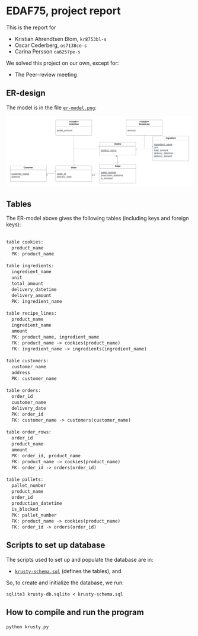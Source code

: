 # EDAF75, project report

This is the report for

 + Kristian Ahrendtsen Blom, `kr8753bl-s`
 + Oscar Cederberg, `os7138ce-s`
 + Carina Persson `ca6257pe-s`

We solved this project on our own, except for:

 + The Peer-review meeting

## ER-design

The model is in the file [`er-model.png`](er-model.png):

<center>
    <img src="er-model.png">
</center>

## Tables

The ER-model above gives the following tables (including keys and
foreign keys):

```text

table cookies:
  product_name
  PK: product_name

table ingredients:
  ingredient_name
  unit
  total_amount
  delivery_datetime
  delivery_amount
  PK: ingredient_name

table recipe_lines:
  product_name
  ingredient_name
  amount
  PK: product_name, ingredient_name
  FK: product_name -> cookies(product_name)
  FK: ingredient_name -> ingredients(ingredient_name)

table customers:
  customer_name
  address
  PK: customer_name

table orders:
  order_id
  customer_name
  delivery_date
  PK: order_id
  FK: customer_name -> customers(customer_name)

table order_rows:
  order_id
  product_name
  amount
  PK: order_id, product_name
  FK: product_name -> cookies(product_name)
  FK: order_id -> orders(order_id)

table pallets:
  pallet_number
  product_name
  order_id
  production_datetime
  is_blocked
  PK: pallet_number
  FK: product_name -> cookies(product_name)
  FK: order_id -> orders(order_id)

```

## Scripts to set up database

The scripts used to set up and populate the database are in:

 + [`krusty-schema.sql`](src/krusty-schema.sql) (defines the tables), and

So, to create and initialize the database, we run:

```shell
sqlite3 krusty-db.sqlite < krusty-schema.sql
```

## How to compile and run the program

```shell
python krusty.py
```
